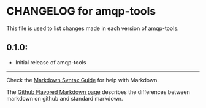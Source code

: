 # CHANGELOG for amqp-tools

This file is used to list changes made in each version of amqp-tools.

## 0.1.0:

* Initial release of amqp-tools

- - -
Check the [Markdown Syntax Guide](http://daringfireball.net/projects/markdown/syntax) for help with Markdown.

The [Github Flavored Markdown page](http://github.github.com/github-flavored-markdown/) describes the differences between markdown on github and standard markdown.
